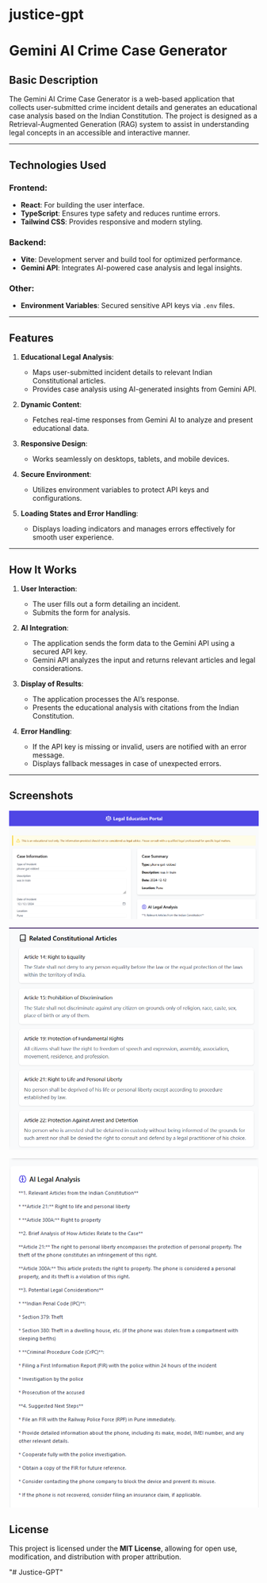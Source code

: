 # justice-gpt

# Gemini AI Crime Case Generator

## Basic Description
The Gemini AI Crime Case Generator is a web-based application that collects user-submitted crime incident details and generates an educational case analysis based on the Indian Constitution. The project is designed as a Retrieval-Augmented Generation (RAG) system to assist in understanding legal concepts in an accessible and interactive manner.

---

## Technologies Used

### Frontend:
- **React**: For building the user interface.
- **TypeScript**: Ensures type safety and reduces runtime errors.
- **Tailwind CSS**: Provides responsive and modern styling.

### Backend:
- **Vite**: Development server and build tool for optimized performance.
- **Gemini API**: Integrates AI-powered case analysis and legal insights.

### Other:
- **Environment Variables**: Secured sensitive API keys via `.env` files.

---

## Features

1. **Educational Legal Analysis**:
   - Maps user-submitted incident details to relevant Indian Constitutional articles.
   - Provides case analysis using AI-generated insights from Gemini API.

2. **Dynamic Content**:
   - Fetches real-time responses from Gemini AI to analyze and present educational data.

3. **Responsive Design**:
   - Works seamlessly on desktops, tablets, and mobile devices.

4. **Secure Environment**:
   - Utilizes environment variables to protect API keys and configurations.

5. **Loading States and Error Handling**:
   - Displays loading indicators and manages errors effectively for smooth user experience.

---

## How It Works

1. **User Interaction**:
   - The user fills out a form detailing an incident.
   - Submits the form for analysis.

2. **AI Integration**:
   - The application sends the form data to the Gemini API using a secured API key.
   - Gemini API analyzes the input and returns relevant articles and legal considerations.

3. **Display of Results**:
   - The application processes the AI’s response.
   - Presents the educational analysis with citations from the Indian Constitution.

4. **Error Handling**:
   - If the API key is missing or invalid, users are notified with an error message.
   - Displays fallback messages in case of unexpected errors.

---

## Screenshots
![](https://github.com/hackice20/justice-gpt/blob/main/Screenshot%202025-01-05%20124906.png)

![](https://github.com/hackice20/justice-gpt/blob/main/Screenshot%202025-01-05%20124934.png)

![](https://github.com/hackice20/justice-gpt/blob/main/Screenshot%202025-01-05%20124951.png)

## License
This project is licensed under the **MIT License**, allowing for open use, modification, and distribution with proper attribution.

"# Justice-GPT" 
